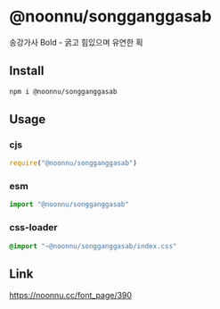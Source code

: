 # @noonnu/songganggasab
송강가사 Bold - 굵고 힘있으며 유연한 획

## Install
```sh
npm i @noonnu/songganggasab
```
## Usage
### cjs
```js
require("@noonnu/songganggasab")
```
### esm
```js
import "@noonnu/songganggasab"
```
### css-loader
```css
@import "~@noonnu/songganggasab/index.css"
```

## Link
https://noonnu.cc/font_page/390